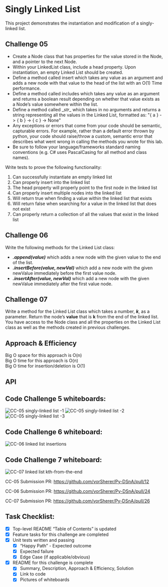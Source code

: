 # Singly Linked List
This project demonstrates the instantiation and modification of a singly-linked list.

## Challenge 05
* Create a Node class that has properties for the value stored in the Node, and a pointer to the next Node.
* Within your LinkedList class, include a head property. Upon instantiation, an empty Linked List should be created.
* Define a method called insert which takes any value as an argument and adds a new node with that value to the head of the list with an O(1) Time performance.
* Define a method called includes which takes any value as an argument and returns a boolean result depending on whether that value exists as a Node’s value somewhere within the list.
* Define a method called \__str__ which takes in no arguments and returns a string representing all the values in the Linked List, formatted as:
"{ a } -> { b } -> { c } -> None"
* Any exceptions or errors that come from your code should be semantic, capturable errors. For example, rather than a default error thrown by python, your code should raise/throw a custom, semantic error that describes what went wrong in calling the methods you wrote for this lab.
* Be sure to follow your language/frameworks standard naming conventions (e.g. C# uses PascalCasing for all method and class names).

Write tests to prove the following functionality: <br>
1. Can successfully instantiate an empty linked list
1. Can properly insert into the linked list
1. The head property will properly point to the first node in the linked list
1. Can properly insert multiple nodes into the linked list
1. Will return true when finding a value within the linked list that exists
1. Will return false when searching for a value in the linked list that does not exist
1. Can properly return a collection of all the values that exist in the linked list

## Challenge 06
Write the following methods for the Linked List class: <br>
* __*.append(value)*__ which adds a new node with the given value to the end of the list. <br>
* __*.insertBefore(value, newVal)*__ which add a new node with the given newValue immediately before the first value node. <br>
* __*.insertAfter(value, newVal)*__ which add a new node with the given newValue immediately after the first value node.

## Challenge 07
Write a method for the Linked List class which takes a number, __*k*__, as a parameter. Return the node’s __value__ that is __k__ from the end of the linked list. <br>
You have access to the Node class and all the properties on the Linked List class as well as the methods created in previous challenges.

## Approach & Efficiency
Big O space for this approach is O(n) <br>
Big O time for this approach is O(n) <br>
Big O time for insertion/deletion is O(1) <br>

## API
<!-- Description of each method publicly available to your Linked List -->

## Code Challenge 5 whiteboards:
![CC-05 singly-linked list -1](./assets/linked_list_WB-1.png)
![CC-05 singly-linked list -2](./assets/linked_list_WB-2.png)
![CC-05 singly-linked list -3](./assets/linked_list_WB-3.png)

## Code Challenge 6 whiteboard:
![CC-06 linked list insertions](assets/ll-insertions_WB.png)

## Code Challenge 7 whiteboard:
![CC-07 linked list kth-from-the-end](./assets/ll-kth-from-end_WB.png)


CC-05 Submission PR: https://github.com/vorSherer/Py-DSnA/pull/12

CC-06 Submission PR: https://github.com/vorSherer/Py-DSnA/pull/24

CC-07 Submission PR: https://github.com/vorSherer/Py-DSnA/pull/26


## Task Checklist: <br>
- [X] Top-level README “Table of Contents” is updated <br>
- [X] Feature tasks for this challenge are completed <br>
- [X] Unit tests written and passing <br>
    - [X] “Happy Path” - Expected outcome <br>
    - [X] Expected failure <br>
    - [X] Edge Case (if applicable/obvious) <br>
- [X] README for this challenge is complete <br>
    - [X] Summary, Description, Approach & Efficiency, Solution <br>
    - [X] Link to code <br>
    - [X] Pictures of whiteboards <br>
